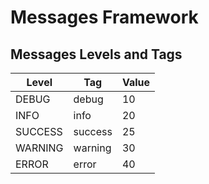 # Messages Framework
## Messages Levels and Tags

Level | Tag | Value |
------------- | ------------- | -------------
DEBUG  | debug  | 10
INFO  | info  | 20
SUCCESS  | success  | 25
WARNING  | warning  | 30
ERROR  | error  | 40